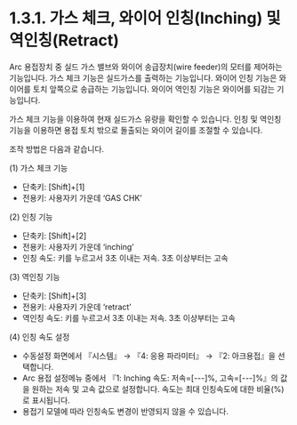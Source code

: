 ﻿# 1.3.1. 가스 체크, 와이어 인칭(Inching) 및 역인칭(Retract)

Arc 용접장치 중 실드 가스 밸브와 와이어 송급장치(wire feeder)의 모터를 제어하는 기능입니다.
가스 체크 기능은 실드가스를 출력하는 기능입니다.
와이어 인칭 기능은 와이어를 토치 앞쪽으로 송급하는 기능입니다.
와이어 역인칭 기능은 와이어를 되감는 기능입니다.

가스 체크 기능을 이용하여 현재 실드가스 유량을 확인할 수 있습니다. 
인칭 및 역인칭 기능을 이용하면 용접 토치 밖으로 돌출되는 와이어 길이를 조절할 수 있습니다.

조작 방법은 다음과 같습니다.

(1) 가스 체크 기능

 - 단축키: [Shift]+[1]
 - 전용키: 사용자키 가운데 ‘GAS CHK’

(2)	인칭 기능

 - 단축키: [Shift]+[2] 
 - 전용키: 사용자키 가운데 ‘inching’
 - 인칭 속도: 키를 누르고서 3초 이내는 저속. 3초 이상부터는 고속

(3)	역인칭 기능

 - 단축키: [Shift]+[3]
 - 전용키: 사용자키 가운데 ‘retract’
 - 역인칭 속도: 키를 누르고서 3초 이내는 저속. 3초 이상부터는 고속

(4)	인칭 속도 설정

 - 수동설정 화면에서 『시스템』 → 『4: 응용 파라미터』 → 『2: 아크용접』을 선택합니다.
 - Arc 용접 설정메뉴 중에서 『1: Inching 속도: 저속=[---]%, 고속=[---]%』의 값을 원하는 저속 및 고속 값으로 설정합니다. 속도는 최대 인칭속도에 대한 비율(%)로 표시됩니다.
 - 용접기 모델에 따라 인칭속도 변경이 반영되지 않을 수 있습니다.
